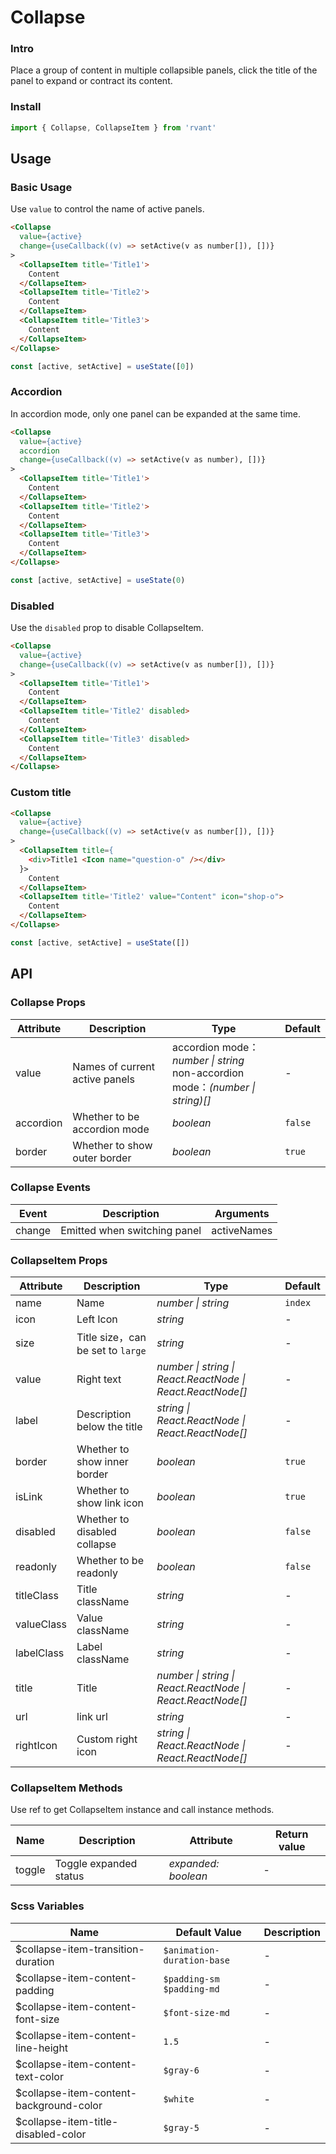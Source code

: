 # Collapse

### Intro

Place a group of content in multiple collapsible panels, click the title of the panel to expand or contract its content.

### Install

```js
import { Collapse, CollapseItem } from 'rvant'
```

## Usage

### Basic Usage

Use `value` to control the name of active panels.

```html
<Collapse
  value={active}
  change={useCallback((v) => setActive(v as number[]), [])}
>
  <CollapseItem title='Title1'>
    Content
  </CollapseItem>
  <CollapseItem title='Title2'>
    Content
  </CollapseItem>
  <CollapseItem title='Title3'>
    Content
  </CollapseItem>
</Collapse>
```

```js
const [active, setActive] = useState([0])
```

### Accordion

In accordion mode, only one panel can be expanded at the same time.

```html
<Collapse
  value={active}
  accordion
  change={useCallback((v) => setActive(v as number), [])}
>
  <CollapseItem title='Title1'>
    Content
  </CollapseItem>
  <CollapseItem title='Title2'>
    Content
  </CollapseItem>
  <CollapseItem title='Title3'>
    Content
  </CollapseItem>
</Collapse>
```

```js
const [active, setActive] = useState(0)
```

### Disabled

Use the `disabled` prop to disable CollapseItem.

```html
<Collapse
  value={active}
  change={useCallback((v) => setActive(v as number[]), [])}
>
  <CollapseItem title='Title1'>
    Content
  </CollapseItem>
  <CollapseItem title='Title2' disabled>
    Content
  </CollapseItem>
  <CollapseItem title='Title3' disabled>
    Content
  </CollapseItem>
</Collapse>
```

### Custom title

```html
<Collapse
  value={active}
  change={useCallback((v) => setActive(v as number[]), [])}
>
  <CollapseItem title={
    <div>Title1 <Icon name="question-o" /></div>
  }>
    Content
  </CollapseItem>
  <CollapseItem title='Title2' value="Content" icon="shop-o">
    Content
  </CollapseItem>
</Collapse>
```

```js
const [active, setActive] = useState([])
```

## API

### Collapse Props

| Attribute | Description                    | Type                                                                              | Default |
| --------- | ------------------------------ | --------------------------------------------------------------------------------- | ------- |
| value     | Names of current active panels | accordion mode： _number \| string_<br>non-accordion mode：_(number \| string)[]_ | -       |
| accordion | Whether to be accordion mode   | _boolean_                                                                         | `false` |
| border    | Whether to show outer border   | _boolean_                                                                         | `true`  |

### Collapse Events

| Event  | Description                  | Arguments   |
| ------ | ---------------------------- | ----------- |
| change | Emitted when switching panel | activeNames |

### CollapseItem Props

| Attribute  | Description                       | Type                                                       | Default |
| ---------- | --------------------------------- | ---------------------------------------------------------- | ------- |
| name       | Name                              | _number \| string_                                         | `index` |
| icon       | Left Icon                         | _string_                                                   | -       |
| size       | Title size，can be set to `large` | _string_                                                   | -       |
| value      | Right text                        | _number \| string \| React.ReactNode \| React.ReactNode[]_ | -       |
| label      | Description below the title       | _string \| React.ReactNode \| React.ReactNode[]_           | -       |
| border     | Whether to show inner border      | _boolean_                                                  | `true`  |
| isLink     | Whether to show link icon         | _boolean_                                                  | `true`  |
| disabled   | Whether to disabled collapse      | _boolean_                                                  | `false` |
| readonly   | Whether to be readonly            | _boolean_                                                  | `false` |
| titleClass | Title className                   | _string_                                                   | -       |
| valueClass | Value className                   | _string_                                                   | -       |
| labelClass | Label className                   | _string_                                                   | -       |
| title      | Title                             | _number \| string \| React.ReactNode \| React.ReactNode[]_ | -       |
| url        | link url                          | _string_                                                   | -       |
| rightIcon  | Custom right icon                 | _string \| React.ReactNode \| React.ReactNode[]_           | -       |

### CollapseItem Methods

Use ref to get CollapseItem instance and call instance methods.

| Name   | Description            | Attribute           | Return value |
| ------ | ---------------------- | ------------------- | ------------ |
| toggle | Toggle expanded status | _expanded: boolean_ | -            |

### Scss Variables

| Name                                    | Default Value              | Description |
| --------------------------------------- | -------------------------- | ----------- |
| $collapse-item-transition-duration      | `$animation-duration-base` | -           |
| $collapse-item-content-padding          | `$padding-sm $padding-md`  | -           |
| $collapse-item-content-font-size        | `$font-size-md`            | -           |
| $collapse-item-content-line-height      | `1.5`                      | -           |
| $collapse-item-content-text-color       | `$gray-6`                  | -           |
| $collapse-item-content-background-color | `$white`                   | -           |
| $collapse-item-title-disabled-color     | `$gray-5`                  | -           |

